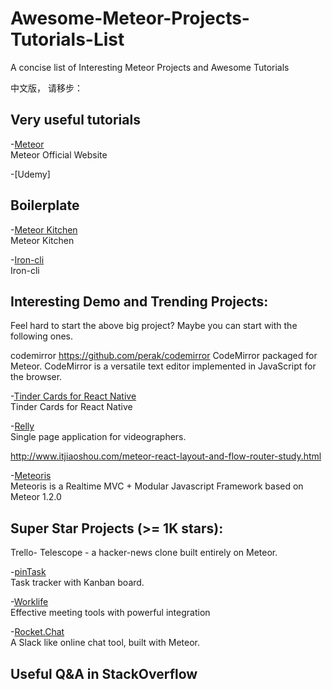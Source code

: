 # Awesome-Meteor-Projects-Tutorials-List
A concise list of Interesting Meteor Projects and Awesome Tutorials

中文版， 请移步： 

## Very useful tutorials

-[Meteor](https://www.meteor.com/) <br>
Meteor Official Website

-[Udemy]

## Boilerplate

-[Meteor Kitchen](http://www.meteorkitchen.com/examples) <br>
Meteor Kitchen

-[Iron-cli](https://github.com/iron-meteor/iron-cli) <br>
Iron-cli




## Interesting Demo and Trending Projects:
Feel hard to start the above big project? Maybe you can start with the following ones.

codemirror
https://github.com/perak/codemirror
CodeMirror packaged for Meteor. CodeMirror is a versatile text editor implemented in JavaScript for the browser.

-[Tinder Cards for React Native](https://github.com/meteor-factory/react-native-tinder-swipe-cards) <br>
Tinder Cards for React Native

-[Relly](http://reel.ly) <br>
Single page application for videographers.

http://www.itjiaoshou.com/meteor-react-layout-and-flow-router-study.html


-[Meteoris](https://github.com/meteoris/meteoris) <br>
Meteoris is a Realtime MVC + Modular Javascript Framework based on Meteor 1.2.0



## Super Star Projects (>= 1K stars):
Trello-
Telescope - a hacker-news clone built entirely on Meteor.

-[pinTask](https://pintask.me/) <br>
Task tracker with Kanban board.

-[Worklife](http://worklife.wpengine.com/) <br>
Effective meeting tools with powerful integration

-[Rocket.Chat](https://github.com/RocketChat/Rocket.Chat) <br>
A Slack like online chat tool, built with Meteor.




## Useful Q&A in StackOverflow
